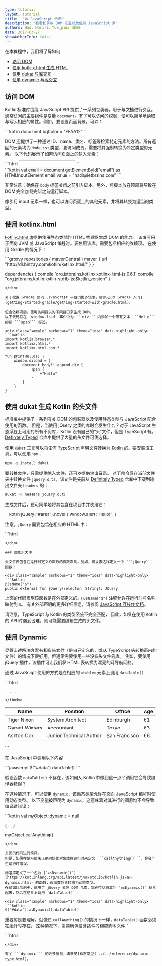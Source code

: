 ```yaml
---
type: tutorial
layout: tutorial
title:  "与 JavaScript 合用"
description: "看看如何与 DOM 交互以及使用 JavaScript 库"
authors: Hadi Hariri，Yue_plus（翻译）
date: 2017-02-27
showAuthorInfo: false
---
```



在本教程中，我们将了解如何

* [访问 DOM](#访问-DOM)
* [使用 kotlinx.html 生成 HTML](#使用-kotlinxhtml)
* [使用 dukat 与库交互](#使用-dukat-生成-Kotlin-的头文件)
* [使用 dynamic 与库交互](#使用-dynamic)



## 访问 DOM

Kotlin 标准库围绕 JavaScript API 提供了一系列包装器，用于与文档进行交互。通常访问的主要组件是变量 `document`。有了可以访问的权限，便可以简单地读取与写入相应的属性。例如，要设置页面背景，可以：


<div class="sample" markdown="1" theme="idea" data-highlight-only>
```kotlin
document.bgColor = "FFAA12" 
```
</div>

DOM 还提供了一种通过 ID、name、类名、标签等检索特定元素的方法。所有返回的元素均为 `NodeList` 类型，要访问成员，需要将其强制转换为特定类型的元素。
以下代码展示了如何访问页面上的输入元素：

<div class="sample" markdown="1" theme="idea" mode="xml">
```html
<body>
    <input type="text" name="email" id="email"/>
    <script type="text/javascript" src="scripts/kotlin.js"></script>
    <script type="text/javascript" src="scripts/domInteraction.js"></script>
</body>
```
</div>

<div class="sample" markdown="1" theme="idea" data-highlight-only>
```kotlin
val email = document.getElementById("email") as HTMLInputElement
email.value = "hadi@jetbrains.com"
```
</div>

非常注意：确保在 ``body`` 标签关闭之前引入脚本。另外，将脚本放在顶部将导致在 DOM 完全加载完毕之前运行脚本。

像引用 input 元素一样，也可以访问页面上的其他元素，并将其转换为适当的类型。

## 使用 kotlinx.html

[kotlinx.html 库](http://www.github.com/kotlin/kotlinx.html)提供使用静态类型的 HTML 构建器生成 DOM 的能力。
该库可用于面向 JVM 或 JavaScript 编程时。要使用该库，需要包括相应的依赖项。
在使用 Gradle 的情况下：

<div class="sample" markdown="1" theme="idea" mode="groovy">
```groovy
repositories {
    mavenCentral()
    maven {
        url  "http://dl.bintray.com/kotlin/kotlinx.html/"
    }
}

dependencies {
    compile 'org.jetbrains.kotlinx:kotlinx-html-js:0.6.1'
    compile "org.jetbrains.kotlin:kotlin-stdlib-js:$kotlin_version"
}
```
</div>

关于配置 Gradle 面向 JavaScript 平台的更多信息，请参见[以 Gradle 入门](getting-started-gradle/getting-started-with-gradle.html)。

包含依赖项后，便可访问提供的不同接口来生成 DOM。
以下代码将在 `window.load` 事件中为 ```div``` 内添加一个带有文本 ```Hello``` 的新 ```span``` 标签。

<div class="sample" markdown="1" theme="idea" data-highlight-only>
```kotlin
import kotlin.browser.*
import kotlinx.html.*
import kotlinx.html.dom.*

fun printHello() {
    window.onload = {
        document.body!!.append.div {
            span {
                +"Hello"
            }
        }
    }
}
```
</div>

## 使用 dukat 生成 Kotlin 的头文件

标准库中提供了一系列有关 DOM 的包装器以及使用静态类型与 JavaScript 配合使用的函数。
但是，当使用 jQuery 之类的库时会发生什么？对于 JavaScript 生态系统上可用的所有不同库，Kotlin 没有自己的“头”文件，但是 TypeScript 有。
[Definitely Typed](https://github.com/DefinitelyTyped/DefinitelyTyped/) 仓库中提供了大量的头文件可供选择。

使用 `dukat` 工具可以将任何 TypeScript 声明文件转换为 Kotlin 的。要安装该工具，可以使用 `npm`：

```bash
npm -g install dukat
```

要转换文件，只需提供输入文件，还可以提供输出目录。
以下命令将在当前文件夹中转换文件 `jquery.d.ts`，该文件是先前从 [Definitely Typed](https://github.com/DefinitelyTyped/DefinitelyTyped/blob/types/jquery/jquery.d.ts) 仓库中下载到输出文件夹 `headers` 的：

```bash
dukat -d headers jquery.d.ts 
```

生成文件后，便可简单地将其包含在项目中并使用它：

<div class="sample" markdown="1" theme="idea" data-highlight-only>
```kotlin
jQuery("#area").hover { window.alert("Hello!") }
```
</div>

注意，```jQuery``` 需要包含在相应的 HTML 中：

<div class="sample" markdown="1" theme="idea" mode="xml">
```html
<script type="text/javascript" src="js/jquery.js"></script>

<!-- 其他脚本文件…… -->
```
</div>

### 遮蔽头文件

头文件仅包含在运行时定义的函数的函数声明。例如，可以像这样定义一个 ```jQuery``` 函数：

<div class="sample" markdown="1" theme="idea" data-highlight-only>
```kotlin
@JsName("$")
public external fun jQuery(selector: String): JQuery
```
</div>

上面的代码表明该函数是在外部定义的。```@JsName("$")``` 注解允许在运行时将名称映射到 ```$```。
有关外部声明的更多详细信息，请参阅 [JavaScript 互操作文档](/docs/reference/js-interop.html#external-修饰符)。

请注意，TypeScript 与 Kotlin 的类型系统不完全匹配，
因此，如果在使用 Kotlin 的 API 时遇到困难，则可能需要编辑生成的头文件。


## 使用 Dynamic

尽管上述解决方案有相应头文件（是自己定义的，或从 TypeScript 头转换而来的文件）的情况下很好用，但通常需要使用一些没有头文件的库。
例如，要使用 jQuery 插件，该插件可让我们将 HTML 表转换为漂亮的可导航网格。

通过 JavaScript 使用的方式是在相应的 ```<table>``` 元素上调用 ```dataTable()```

<div class="sample" markdown="1" theme="idea" mode="xml">
```html
<table id="data" class="display" cellspacing="0" width="100%">
    <thead>
    <tr>
        <th>Name</th>
        <th>Position</th>
        <th>Office</th>
        <th>Age</th>
    </tr>
    </thead>
    <tbody>
    <tr>
        <td>Tiger Nixon</td>
        <td>System Architect</td>
        <td>Edinburgh</td>
        <td>61</td>
    </tr>
    <tr>
        <td>Garrett Winters</td>
        <td>Accountant</td>
        <td>Tokyo</td>
        <td>63</td>
    </tr>
    <tr>
        <td>Ashton Cox</td>
        <td>Junior Technical Author</td>
        <td>San Francisco</td>
        <td>66</td>
    </tr>
    
      . . . 
    
    </tbody>
</table>
```
</div>

在 JavaScript 中调用以下内容

<div class="sample" markdown="1" theme="idea" mode="js">
```javascript
$("#data").dataTable()
```
</div>

假设函数 ```dataTable()``` 不存在，该如何从 Kotlin 中做到这一点？调用它会导致编译器错误？

在这种情况下，可以使用 ```dynamic```，该动态类型允许在面向 JavaScript 编程时使用动态类型。
以下变量被声明为 ```dynamic```，这意味着对其进行的调用均不会导致编译时错误：

<div class="sample" markdown="1" theme="idea" data-highlight-only>
```kotlin
val myObject: dynamic = null

{ ... }

myObject.callAnything()
```
</div>

上面的代码进行编译。
但是，如果在使用前未正确初始化对象或在运行时未定义 ```callAnything()```，将会产生运行时错误。
 
标准库定义了一个名为 [`asDynamic()`](https://kotlinlang.org/api/latest/jvm/stdlib/kotlin.js/as-dynamic.html) 的函数，该函数将值转换为动态类型。
在前面的示例中，使用了 jQuery 处理 DOM 元素，现在可以将其与 `asDynamic()` 结合起来，然后在结果上调用 `dataTable()`：

<div class="sample" markdown="1" theme="idea" data-highlight-only>
```kotlin
$("#data").asDynamic().dataTable()
```
</div>

重要的是要理解，就像在 `callAnything()` 的情况下一样，`dataTable()` 函数必须在运行时存在。
这种情况下，需要确保包含插件的相应脚本文件：

<div class="sample" markdown="1" theme="idea" mode="xml">
```html
<script type="text/javascript" src="js/jquery.js"></script>
<script type="text/javascript" src="js/jquery.dataTables.js"></script>

<!-- 其他脚本文件…… -->
```
</div>

有关 ```dynamic``` 的更多信息，请参见[动态类型](../../reference/dynamic-type.html)。
